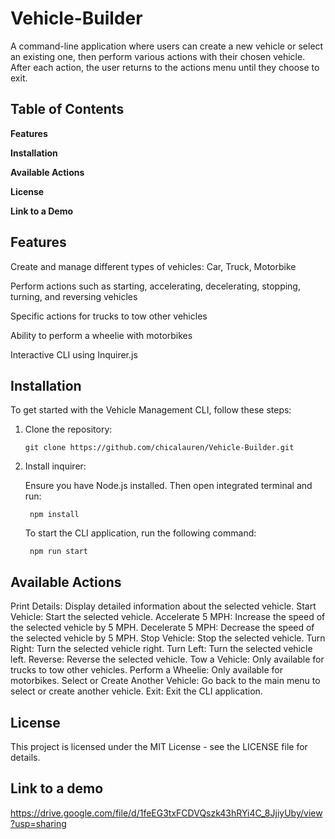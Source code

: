 # Vehicle-Builder

A command-line application where users can create a new vehicle or select an existing one, then perform various actions with their chosen vehicle. After each action, the user returns to the actions menu until they choose to exit.

## Table of Contents
**Features**

**Installation**

**Available Actions**

**License**

**Link to a Demo**

## Features

Create and manage different types of vehicles: Car, Truck, Motorbike

Perform actions such as starting, accelerating, decelerating, stopping, turning, and reversing vehicles

Specific actions for trucks to tow other vehicles

Ability to perform a wheelie with motorbikes

Interactive CLI using Inquirer.js

## Installation

To get started with the Vehicle Management CLI, follow these steps:

1) Clone the repository:
    
    ```
    git clone https://github.com/chicalauren/Vehicle-Builder.git
    ```
    
2) Install inquirer:

    Ensure you have Node.js installed. Then open integrated terminal and run:
        
        npm install
        

    To start the CLI application, run the following command:

        npm run start

## Available Actions

Print Details: Display detailed information about the selected vehicle.
Start Vehicle: Start the selected vehicle.
Accelerate 5 MPH: Increase the speed of the selected vehicle by 5 MPH.
Decelerate 5 MPH: Decrease the speed of the selected vehicle by 5 MPH.
Stop Vehicle: Stop the selected vehicle.
Turn Right: Turn the selected vehicle right.
Turn Left: Turn the selected vehicle left.
Reverse: Reverse the selected vehicle.
Tow a Vehicle: Only available for trucks to tow other vehicles.
Perform a Wheelie: Only available for motorbikes.
Select or Create Another Vehicle: Go back to the main menu to select or create another vehicle.
Exit: Exit the CLI application.

## License

This project is licensed under the MIT License - see the LICENSE file for details.

## Link to a demo

https://drive.google.com/file/d/1feEG3txFCDVQszk43hRYi4C_8JjiyUby/view?usp=sharing 
